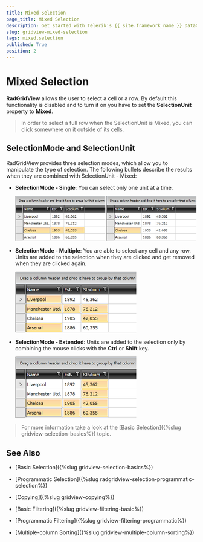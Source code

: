 ```yaml
---
title: Mixed Selection
page_title: Mixed Selection
description: Get started with Telerik's {{ site.framework_name }} DataGrid allowing the user to select a cell as well as to select a row. 
slug: gridview-mixed-selection
tags: mixed,selection
published: True
position: 2
---
```


# Mixed Selection

__RadGridView__ allows the user to select a cell or a row. By default this functionality is disabled and to turn it on you have to set the __SelectionUnit__ property to __Mixed__.

>In order to select a full row when the SelectionUnit is Mixed, you can click somewhere on it outside of its cells.

## SelectionMode and SelectionUnit

RadGridView provides three selection modes, which allow you to manipulate the type of selection. The following bullets describe the results when they are combined with SelectionUnit - Mixed:   

* __SelectionMode - Single__: You can select only one unit at a time.             

    ![Telerik {{ site.framework_name }} DataGrid MixedSelection 4](images/RadGridView_MixedSelection_4.png)
            
* __SelectionMode - Multiple__: You are able to select any cell and any row. Units are added to the selection when they are clicked and get removed when they are clicked again.

    ![Telerik {{ site.framework_name }} DataGrid MixedSelection 3](images/RadGridView_MixedSelection_3.png)
       
* __SelectionMode - Extended__: Units are added to the selection only by combining the mouse clicks with the __Ctrl__ or __Shift__ key.

    ![Telerik {{ site.framework_name }} DataGrid MixedSelection 2](images/RadGridView_MixedSelection_2.png)
            
> For more information take a look at the [Basic Selection]({%slug gridview-selection-basics%}) topic.

## See Also

 * [Basic Selection]({%slug gridview-selection-basics%})

 * [Programmatic Selection]({%slug radgridview-selection-programmatic-selection%})

 * [Copying]({%slug gridview-copying%})

 * [Basic Filtering]({%slug gridview-filtering-basic%})

 * [Programmatic Filtering]({%slug gridview-filtering-programmatic%})

 * [Multiple-column Sorting]({%slug gridview-multiple-column-sorting%})